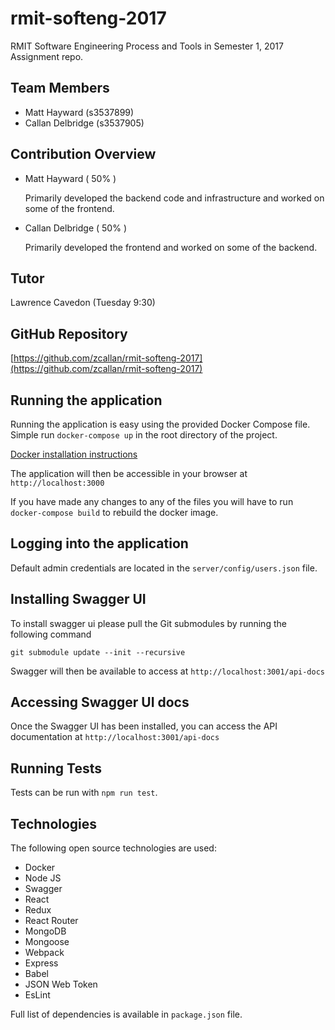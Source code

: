 # rmit-softeng-2017

RMIT Software Engineering Process and Tools in Semester 1, 2017 Assignment repo.

## Team Members

- Matt Hayward (s3537899)
- Callan Delbridge (s3537905)

## Contribution Overview

- Matt Hayward ( 50% )

  Primarily developed the backend code and infrastructure and worked on some of the frontend.

- Callan Delbridge ( 50% )

  Primarily developed the frontend and worked on some of the backend.

## Tutor

Lawrence Cavedon (Tuesday 9:30)

## GitHub Repository

[https://github.com/zcallan/rmit-softeng-2017](https://github.com/zcallan/rmit-softeng-2017)

## Running the application

Running the application is easy using the provided Docker Compose file. Simple run `docker-compose up` in the root directory of the project.

[Docker installation instructions](https://docs.docker.com/engine/getstarted/step_one/)

The application will then be accessible in your browser at `http://localhost:3000`

If you have made any changes to any of the files you will have to run `docker-compose build` to rebuild the docker image.

## Logging into the application

Default admin credentials are located in the `server/config/users.json` file.

## Installing Swagger UI

To install swagger ui please pull the Git submodules by running the following command

`git submodule update --init --recursive`

Swagger will then be available to access at `http://localhost:3001/api-docs`

## Accessing Swagger UI docs

Once the Swagger UI has been installed, you can access the API documentation at `http://localhost:3001/api-docs`

## Running Tests

Tests can be run with `npm run test`.

## Technologies

The following open source technologies are used:

- Docker
- Node JS
- Swagger
- React
- Redux
- React Router
- MongoDB
- Mongoose
- Webpack
- Express
- Babel
- JSON Web Token
- EsLint

Full list of dependencies is available in `package.json` file.
